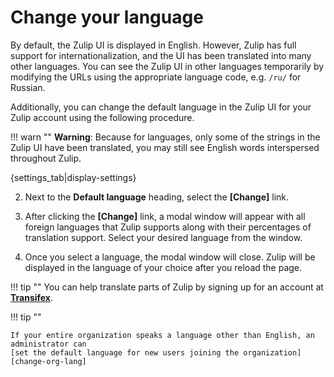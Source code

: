 # Change your language

By default, the Zulip UI is displayed in English.  However, Zulip has
full support for internationalization, and the UI has been translated
into many other languages.  You can see the Zulip UI in other
languages temporarily by modifying the URLs using the appropriate
language code, e.g. `/ru/` for Russian.

Additionally, you can change the default language in the Zulip UI for
your Zulip account using the following procedure.

!!! warn ""
    **Warning**: Because for languages, only some of the strings in
    the Zulip UI have been translated, you may still see English words
    interspersed throughout Zulip.

{settings_tab|display-settings}

2. Next to the **Default language** heading, select the **[Change]** link.

3. After clicking the **[Change]** link, a modal window will appear with all
foreign languages that Zulip supports along with their percentages of
translation support. Select your desired language from the window.

4. Once you select a language, the modal window will close. Zulip will be
displayed in the language of your choice after you reload the page.

!!! tip ""
    You can help translate parts of Zulip by signing up for an account
    at **[Transifex](https://www.transifex.com/zulip/zulip/)**.

!!! tip ""

    If your entire organization speaks a language other than English, an administrator can
    [set the default language for new users joining the organization][change-org-lang]

[change-org-lang]: change-the-default-language-for-your-organization

